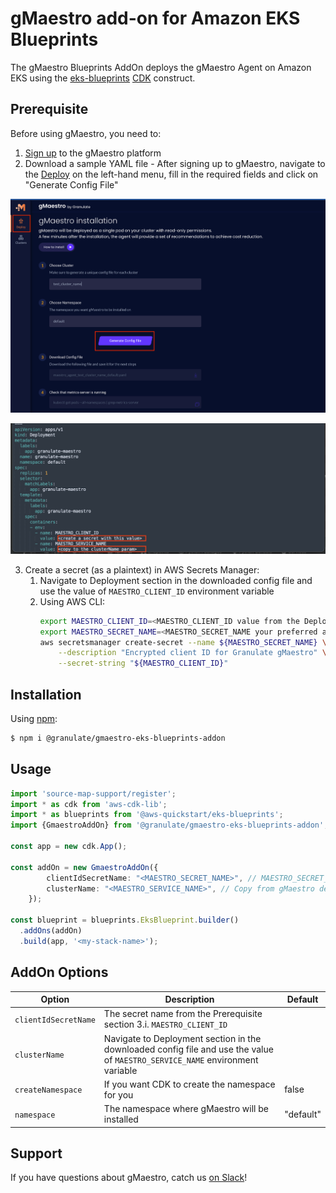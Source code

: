 # gMaestro add-on for Amazon EKS Blueprints

The gMaestro Blueprints AddOn deploys the gMaestro Agent on Amazon EKS using the [eks-blueprints](https://github.com/aws-quickstart/cdk-eks-blueprints) [CDK](https://aws.amazon.com/cdk/) construct.


## Prerequisite 
Before using gMaestro, you need to:
1. [Sign up](https://app.granulate.io/gMaestroSignup) to the gMaestro platform
2. Download a sample YAML file - After signing up to gMaestro, navigate to the [Deploy](https://app.granulate.io/deploy) on the left-hand menu, fill in the required fields and click on "Generate Config File"

![GmaestroGenerateConfigFile](./../assets/images/gmaestro-generate-config-file.png)

![GmaestroConfigFile](./../assets/images/gmaestro-config-file.png)

3. Create a secret (as a plaintext) in AWS Secrets Manager:
   1. Navigate to Deployment section in the downloaded config file and use the value of `MAESTRO_CLIENT_ID` environment variable
   2. Using AWS CLI:
      ```bash
      export MAESTRO_CLIENT_ID=<MAESTRO_CLIENT_ID value from the Deployment section in the downloaded config file>
      export MAESTRO_SECRET_NAME=<MAESTRO_SECRET_NAME your preferred aws secret name>
      aws secretsmanager create-secret --name ${MAESTRO_SECRET_NAME} \
          --description "Encrypted client ID for Granulate gMaestro" \
          --secret-string "${MAESTRO_CLIENT_ID}"
      ```
   

## Installation

Using [npm](https://npmjs.org):

```bash
$ npm i @granulate/gmaestro-eks-blueprints-addon
```

## Usage

```typescript
import 'source-map-support/register';
import * as cdk from 'aws-cdk-lib';
import * as blueprints from '@aws-quickstart/eks-blueprints';
import {GmaestroAddOn} from '@granulate/gmaestro-eks-blueprints-addon';

const app = new cdk.App();

const addOn = new GmaestroAddOn({
        clientIdSecretName: "<MAESTRO_SECRET_NAME>", // MAESTRO_SECRET_NAME
        clusterName: "<MAESTRO_SERVICE_NAME>", // Copy from gMaestro deployment yaml
    });

const blueprint = blueprints.EksBlueprint.builder()
  .addOns(addOn)
  .build(app, '<my-stack-name>');
```

## AddOn Options

| Option               | Description                                                                                                                   | Default   |
|----------------------|-------------------------------------------------------------------------------------------------------------------------------|-----------|
| `clientIdSecretName` | The secret name from the Prerequisite section 3.i. `MAESTRO_CLIENT_ID`                                                        |           |
| `clusterName`        | Navigate to Deployment section in the downloaded config file and use the value of `MAESTRO_SERVICE_NAME` environment variable |           |
| `createNamespace`    | If you want CDK to create the namespace for you                                                                               | false     |
| `namespace`          | The namespace where gMaestro will be installed                                                                                | "default" |


## Support

If you have questions about gMaestro, catch us [on Slack](https://join.slack.com/t/granulatecommunity/shared_invite/zt-1dde7x9ki-QHl3pX54peYP91SR5kAcRA)!
